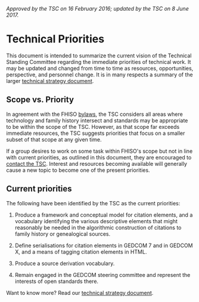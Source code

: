 *Approved by the TSC on 16 February 2016; updated by the TSC on 8 June
2017.*

# Technical Priorities

This document is intended to summarize the current vision of the Technical Standing Committee regarding the immediate priorities of technical work.
It may be updated and changed from time to time as resources, opportunities, perspective, and personnel change.
It is in many respects a summary of the larger [technical strategy
document](/strategy).

## Scope vs. Priority

In agreement with the FHISO [bylaws](//fhiso.org/by-laws), the TSC considers all areas where technology and family history intersect and standards may be appropriate to be within the scope of the TSC.
However, as that scope far exceeds immediate resources, the TSC suggests priorities that focus on a smaller subset of that scope at any given time.

If a group desires to work on some task within FHISO's scope but not in line with current priorities, as outlined in this document, they are encouraged to [contact the TSC](mailto:tsc@fhiso.org).
Interest and resources becoming available will generally cause a new topic to become one of the present priorities.

## Current priorities

The following have been identified by the TSC as the current priorities:

1. Produce a framework and conceptual model for citation elements, and a
   vocabulary identifying the various descriptive elements that might
   reasonably be needed in the algorithmic construction of citations to
   family history or genealogical sources.

2. Define serialisations for citation elements in GEDCOM 7 and in GEDCOM X,
   and a means of tagging citation elements in HTML.

3. Produce a source derivation vocabulary.

4. Remain engaged in the GEDCOM steering committee and represent the interests
   of open standards there.

Want to know more?  Read our [technical strategy document](/strategy).

